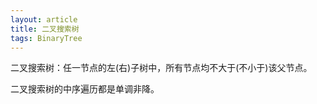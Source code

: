 ```yaml
---
layout: article
title: 二叉搜索树
tags: BinaryTree
---
```


<!-- more -->

二叉搜索树：任一节点的左(右)子树中，所有节点均不大于(不小于)该父节点。

二叉搜索树的中序遍历都是单调非降。